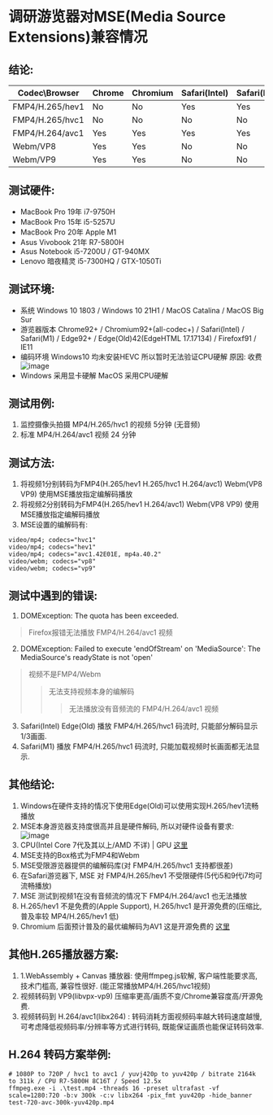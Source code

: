 # 调研游览器对MSE(Media Source Extensions)兼容情况
## 结论:
| Codec\Browser      | Chrome | Chromium | Safari(Intel) | Safari(M1) | Edge | Edge(Old) | Firefox | IE |
| ------------------ | ------ | -------- | ------------- | ---------- | ---- | --------- | ------- | -- |
| FMP4/H.265/hev1    | No     | No       | Yes           | Yes        | No   | Yes       | No      | No |
| FMP4/H.265/hvc1    | No     | No       | No            | No         | No   | No        | No      | No |
| FMP4/H.264/avc1    | Yes    | Yes      | Yes           | Yes        | Yes  | Yes       | No      | Yes |
| Webm/VP8           | Yes    | Yes      | No            | No         | Yes  | Yes       | Yes     | No |
| Webm/VP9           | Yes    | Yes      | No            | No         | Yes  | Yes       | No      | No |

## 测试硬件:
- MacBook Pro 19年 i7-9750H
- MacBook Pro 15年 i5-5257U
- MacBook Pro 20年 Apple M1
- Asus Vivobook 21年 R7-5800H
- Asus Notebook i5-7200U / GT-940MX
- Lenovo 暗夜精灵 i5-7300HQ / GTX-1050Ti

## 测试环境:
- 系统 Windows 10 1803 / Windows 10 21H1 / MacOS Catalina / MacOS Big Sur
- 游览器版本 Chrome92+ / Chromium92+(all-codec+) / Safari(Intel) / Safari(M1) / Edge92+ / Edge(Old)42(EdgeHTML 17.17134) / Firefoxf91 / IE11
- 编码环境 Windows10 均未安装HEVC 所以暂时无法验证CPU硬解 原因: 收费
![image](https://user-images.githubusercontent.com/12267648/131771189-7c12ccc5-a2de-44af-90bb-a94d97212e20.png)
- Windows 采用显卡硬解 MacOS 采用CPU硬解

## 测试用例:
1. 监控摄像头拍摄 MP4/H.265/hvc1 的视频 5分钟 (无音频)
2. 标准 MP4/H.264/avc1 视频 24 分钟

## 测试方法:
1. 将视频1分别转码为FMP4(H.265/hev1 H.265/hvc1 H.264/avc1) Webm(VP8 VP9) 使用MSE播放指定编解码播放
2. 将视频2分别转码为FMP4(H.265/hev1 H.264/avc1) Webm(VP8 VP9) 使用MSE播放指定编解码播放
3. MSE设置的编解码有:
```
video/mp4; codecs="hvc1" 
video/mp4; codecs="hev1"
video/mp4; codecs="avc1.42E01E, mp4a.40.2"
video/webm; codecs="vp8"
video/webm; codecs="vp9"
 ```
 
## 测试中遇到的错误:
1. DOMException: The quota has been exceeded. 
 > Firefox报错无法播放 FMP4/H.264/avc1 视频
2. DOMException: Failed to execute 'endOfStream' on 'MediaSource': The MediaSource's readyState is not 'open'
 > 视频不是FMP4/Webm
 >> 无法支持视频本身的编解码
 >>> 无法播放没有音频流的 FMP4/H.264/avc1 视频
3. Safari(Intel) Edge(Old) 播放 FMP4/H.265/hvc1 码流时, 只能部分解码显示1/3画面. 
4. Safari(M1) 播放 FMP4/H.265/hvc1 码流时, 只能加载视频时长画面都无法显示.

## 其他结论:
1. Windows在硬件支持的情况下使用Edge(Old)可以使用实现H.265/hev1流畅播放
2. MSE本身游览器支持度很高并且是硬件解码, 所以对硬件设备有要求:
![image](https://user-images.githubusercontent.com/12267648/131771329-c9e99e59-57e4-4dd8-8898-2f576a31724a.png)
3. CPU(Intel Core 7代及其以上/AMD 不详) | GPU [这里](https://developer.nvidia.com/video-encode-and-decode-gpu-support-matrix-new)
4. MSE支持的Box格式为FMP4和Webm
5. MSE受限游览器提供的编解码库(对 FMP4/H.265/hvc1 支持都很差)
6. 在Safari游览器下, MSE 对 FMP4/H.265/hev1 不受限硬件(5代i5和9代i7均可流畅播放)
7. MSE 测试到视频1在没有音频流的情况下 FMP4/H.264/avc1 也无法播放
8. H.265/hev1 不是免费的(Apple Support), H.265/hvc1 是开源免费的(压缩比,普及率较 MP4/H.265/hev1 低)
9. Chromium 后面预计普及的最优编解码为AV1 这是开源免费的 [这里](https://chromium.woolyss.com/#html5-audio-video)

## 其他H.265播放器方案:
1. 1.WebAssembly + Canvas 播放器: 使用ffmpeg.js软解, 客户端性能要求高, 技术门槛高, 兼容性很好. (能正常播放MP4/H.265/hvc1视频)
2. 视频转码到 VP9(libvpx-vp9) 压缩率更高/画质不变/Chrome兼容度高/开源免费.
3. 视频转码到 H.264/avc1(libx264) : 转码消耗方面视频码率越大转码速度越慢, 可考虑降低视频码率/分辨率等方式进行转码, 既能保证画质也能保证转码效率.

## H.264 转码方案举例:
```
# 1080P to 720P / hvc1 to avc1 / yuvj420p to yuv420p / bitrate 2164k to 311k / CPU R7-5800H 8C16T / Speed 12.5x
ffmpeg.exe -i .\test.mp4 -threads 16 -preset ultrafast -vf scale=1280:720 -b:v 300k -c:v libx264 -pix_fmt yuv420p -hide_banner test-720-avc-300k-yuv420p.mp4
```
